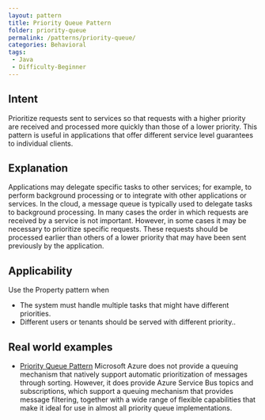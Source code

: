 ```yaml
---
layout: pattern
title: Priority Queue Pattern
folder: priority-queue
permalink: /patterns/priority-queue/
categories: Behavioral
tags:
 - Java
 - Difficulty-Beginner
---
```


## Intent
Prioritize requests sent to services so that requests with a higher priority are received and processed more quickly than those of a lower priority. This pattern is useful in applications that offer different service level guarantees to individual clients.

## Explanation
Applications may delegate specific tasks to other services; for example, to perform background processing or to integrate with other applications or services. In the cloud, a message queue is typically used to delegate tasks to background processing. In many cases the order in which requests are received by a service is not important. However, in some cases it may be necessary to prioritize specific requests. These requests should be processed earlier than others of a lower priority that may have been sent previously by the application.

## Applicability
Use the Property pattern when

* The system must handle multiple tasks that might have different priorities.
* Different users or tenants should be served with different priority..

## Real world examples

* [ Priority Queue Pattern](https://docs.microsoft.com/en-us/previous-versions/msp-n-p/dn589794(v=pandp.10))
Microsoft Azure does not provide a queuing mechanism that natively support automatic prioritization of messages through sorting. However, it does provide Azure Service Bus topics and subscriptions, which support a queuing mechanism that provides message filtering, together with a wide range of flexible capabilities that make it ideal for use in almost all priority queue implementations.
